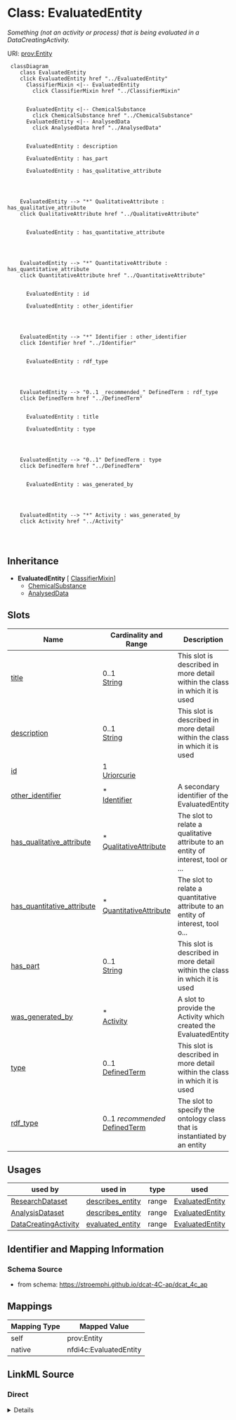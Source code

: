 

# Class: EvaluatedEntity


_Something (not an activity or process) that is being evaluated in a DataCreatingActivity._





URI: [prov:Entity](http://www.w3.org/ns/prov#Entity)






```mermaid
 classDiagram
    class EvaluatedEntity
    click EvaluatedEntity href "../EvaluatedEntity"
      ClassifierMixin <|-- EvaluatedEntity
        click ClassifierMixin href "../ClassifierMixin"
      

      EvaluatedEntity <|-- ChemicalSubstance
        click ChemicalSubstance href "../ChemicalSubstance"
      EvaluatedEntity <|-- AnalysedData
        click AnalysedData href "../AnalysedData"
      
      
      EvaluatedEntity : description
        
      EvaluatedEntity : has_part
        
      EvaluatedEntity : has_qualitative_attribute
        
          
    
    
    EvaluatedEntity --> "*" QualitativeAttribute : has_qualitative_attribute
    click QualitativeAttribute href "../QualitativeAttribute"

        
      EvaluatedEntity : has_quantitative_attribute
        
          
    
    
    EvaluatedEntity --> "*" QuantitativeAttribute : has_quantitative_attribute
    click QuantitativeAttribute href "../QuantitativeAttribute"

        
      EvaluatedEntity : id
        
      EvaluatedEntity : other_identifier
        
          
    
    
    EvaluatedEntity --> "*" Identifier : other_identifier
    click Identifier href "../Identifier"

        
      EvaluatedEntity : rdf_type
        
          
    
    
    EvaluatedEntity --> "0..1 _recommended_" DefinedTerm : rdf_type
    click DefinedTerm href "../DefinedTerm"

        
      EvaluatedEntity : title
        
      EvaluatedEntity : type
        
          
    
    
    EvaluatedEntity --> "0..1" DefinedTerm : type
    click DefinedTerm href "../DefinedTerm"

        
      EvaluatedEntity : was_generated_by
        
          
    
    
    EvaluatedEntity --> "*" Activity : was_generated_by
    click Activity href "../Activity"

        
      
```





## Inheritance
* **EvaluatedEntity** [ [ClassifierMixin](ClassifierMixin.md)]
    * [ChemicalSubstance](ChemicalSubstance.md)
    * [AnalysedData](AnalysedData.md)



## Slots

| Name | Cardinality and Range | Description | Inheritance |
| ---  | --- | --- | --- |
| [title](title.md) | 0..1 <br/> [String](String.md) | This slot is described in more detail within the class in which it is used | direct |
| [description](description.md) | 0..1 <br/> [String](String.md) | This slot is described in more detail within the class in which it is used | direct |
| [id](id.md) | 1 <br/> [Uriorcurie](Uriorcurie.md) |  | direct |
| [other_identifier](other_identifier.md) | * <br/> [Identifier](Identifier.md) | A secondary identifier of the EvaluatedEntity | direct |
| [has_qualitative_attribute](has_qualitative_attribute.md) | * <br/> [QualitativeAttribute](QualitativeAttribute.md) | The slot to relate a qualitative attribute to an entity of interest, tool or ... | direct |
| [has_quantitative_attribute](has_quantitative_attribute.md) | * <br/> [QuantitativeAttribute](QuantitativeAttribute.md) | The slot to relate a quantitative  attribute to an entity of interest, tool o... | direct |
| [has_part](has_part.md) | 0..1 <br/> [String](String.md) | This slot is described in more detail within the class in which it is used | direct |
| [was_generated_by](was_generated_by.md) | * <br/> [Activity](Activity.md) | A slot to provide the Activity which created the EvaluatedEntity | direct |
| [type](type.md) | 0..1 <br/> [DefinedTerm](DefinedTerm.md) | This slot is described in more detail within the class in which it is used | [ClassifierMixin](ClassifierMixin.md) |
| [rdf_type](rdf_type.md) | 0..1 _recommended_ <br/> [DefinedTerm](DefinedTerm.md) | The slot to specify the ontology class that is instantiated by an entity | [ClassifierMixin](ClassifierMixin.md) |





## Usages

| used by | used in | type | used |
| ---  | --- | --- | --- |
| [ResearchDataset](ResearchDataset.md) | [describes_entity](describes_entity.md) | range | [EvaluatedEntity](EvaluatedEntity.md) |
| [AnalysisDataset](AnalysisDataset.md) | [describes_entity](describes_entity.md) | range | [EvaluatedEntity](EvaluatedEntity.md) |
| [DataCreatingActivity](DataCreatingActivity.md) | [evaluated_entity](evaluated_entity.md) | range | [EvaluatedEntity](EvaluatedEntity.md) |






## Identifier and Mapping Information







### Schema Source


* from schema: https://stroemphi.github.io/dcat-4C-ap/dcat_4c_ap




## Mappings

| Mapping Type | Mapped Value |
| ---  | ---  |
| self | prov:Entity |
| native | nfdi4c:EvaluatedEntity |







## LinkML Source

<!-- TODO: investigate https://stackoverflow.com/questions/37606292/how-to-create-tabbed-code-blocks-in-mkdocs-or-sphinx -->

### Direct

<details>
```yaml
name: EvaluatedEntity
description: Something (not an activity or process) that is being evaluated in a DataCreatingActivity.
from_schema: https://stroemphi.github.io/dcat-4C-ap/dcat_4c_ap
mixins:
- ClassifierMixin
slots:
- title
- description
- id
- other_identifier
- has_qualitative_attribute
- has_quantitative_attribute
- has_part
- was_generated_by
slot_usage:
  other_identifier:
    name: other_identifier
    description: A secondary identifier of the EvaluatedEntity
    slot_uri: adms:identifier
    range: Identifier
    required: false
    multivalued: true
    inlined_as_list: true
  was_generated_by:
    name: was_generated_by
    description: A slot to provide the Activity which created the EvaluatedEntity.
    range: Activity
    multivalued: true
    inlined_as_list: true
class_uri: prov:Entity

```
</details>

### Induced

<details>
```yaml
name: EvaluatedEntity
description: Something (not an activity or process) that is being evaluated in a DataCreatingActivity.
from_schema: https://stroemphi.github.io/dcat-4C-ap/dcat_4c_ap
mixins:
- ClassifierMixin
slot_usage:
  other_identifier:
    name: other_identifier
    description: A secondary identifier of the EvaluatedEntity
    slot_uri: adms:identifier
    range: Identifier
    required: false
    multivalued: true
    inlined_as_list: true
  was_generated_by:
    name: was_generated_by
    description: A slot to provide the Activity which created the EvaluatedEntity.
    range: Activity
    multivalued: true
    inlined_as_list: true
attributes:
  title:
    name: title
    description: This slot is described in more detail within the class in which it
      is used.
    from_schema: https://stroemphi.github.io/dcat-4C-ap/dcat_4c_ap
    rank: 1000
    slot_uri: dcterms:title
    alias: title
    owner: EvaluatedEntity
    domain_of:
    - Catalogue
    - CatalogueRecord
    - ConceptScheme
    - DataService
    - Dataset
    - DatasetSeries
    - Distribution
    - DefinedTerm
    - DataCreatingActivity
    - EvaluatedEntity
    - EvaluatedActivity
    - Tool
    - Environment
    - Plan
    - QualitativeAttribute
    - QuantitativeAttribute
    range: string
  description:
    name: description
    description: This slot is described in more detail within the class in which it
      is used.
    from_schema: https://stroemphi.github.io/dcat-4C-ap/dcat_4c_ap
    rank: 1000
    slot_uri: dcterms:description
    alias: description
    owner: EvaluatedEntity
    domain_of:
    - Catalogue
    - CatalogueRecord
    - DataService
    - Dataset
    - DatasetSeries
    - Distribution
    - DataCreatingActivity
    - EvaluatedEntity
    - EvaluatedActivity
    - Tool
    - Environment
    - Plan
    - QualitativeAttribute
    - QuantitativeAttribute
    range: string
  id:
    name: id
    from_schema: https://stroemphi.github.io/dcat-4C-ap/dcat_4c_ap
    rank: 1000
    slot_uri: dcterms:identifier
    identifier: true
    alias: id
    owner: EvaluatedEntity
    domain_of:
    - DefinedTerm
    - ResearchDataset
    - ResearchCatalog
    - EvaluatedEntity
    - EvaluatedActivity
    range: uriorcurie
    required: true
  other_identifier:
    name: other_identifier
    description: A secondary identifier of the EvaluatedEntity
    from_schema: https://stroemphi.github.io/dcat-4C-ap/dcat_4c_ap
    rank: 1000
    slot_uri: adms:identifier
    alias: other_identifier
    owner: EvaluatedEntity
    domain_of:
    - Dataset
    - DataCreatingActivity
    - EvaluatedEntity
    - EvaluatedActivity
    - Tool
    - Environment
    range: Identifier
    required: false
    multivalued: true
    inlined_as_list: true
  has_qualitative_attribute:
    name: has_qualitative_attribute
    description: The slot to relate a qualitative attribute to an entity of interest,
      tool or environment.
    from_schema: https://stroemphi.github.io/dcat-4C-ap/dcat_4c_ap
    rank: 1000
    slot_uri: dcterms:relation
    alias: has_qualitative_attribute
    owner: EvaluatedEntity
    domain_of:
    - EvaluatedEntity
    - EvaluatedActivity
    - Tool
    range: QualitativeAttribute
    multivalued: true
    inlined: true
    inlined_as_list: true
  has_quantitative_attribute:
    name: has_quantitative_attribute
    description: The slot to relate a quantitative  attribute to an entity of interest,
      tool or environment.
    from_schema: https://stroemphi.github.io/dcat-4C-ap/dcat_4c_ap
    rank: 1000
    slot_uri: dcterms:relation
    alias: has_quantitative_attribute
    owner: EvaluatedEntity
    domain_of:
    - EvaluatedEntity
    - EvaluatedActivity
    - Tool
    range: QuantitativeAttribute
    multivalued: true
    inlined: true
    inlined_as_list: true
  has_part:
    name: has_part
    description: This slot is described in more detail within the class in which it
      is used.
    from_schema: https://stroemphi.github.io/dcat-4C-ap/dcat_4c_ap
    rank: 1000
    slot_uri: dcterms:hasPart
    alias: has_part
    owner: EvaluatedEntity
    domain_of:
    - Catalogue
    - DataCreatingActivity
    - EvaluatedEntity
    - EvaluatedActivity
    - Tool
    range: string
  was_generated_by:
    name: was_generated_by
    description: A slot to provide the Activity which created the EvaluatedEntity.
    from_schema: https://stroemphi.github.io/dcat-4C-ap/dcat_4c_ap
    rank: 1000
    slot_uri: prov:wasGeneratedBy
    alias: was_generated_by
    owner: EvaluatedEntity
    domain_of:
    - Dataset
    - EvaluatedEntity
    range: Activity
    multivalued: true
    inlined_as_list: true
  type:
    name: type
    description: This slot is described in more detail within the class in which it
      is used.
    from_schema: https://stroemphi.github.io/dcat-4C-ap/dcat_4c_ap
    rank: 1000
    slot_uri: dcterms:type
    alias: type
    owner: EvaluatedEntity
    domain_of:
    - Agent
    - Dataset
    - LicenseDocument
    - ClassifierMixin
    range: DefinedTerm
    inlined: true
  rdf_type:
    name: rdf_type
    description: The slot to specify the ontology class that is instantiated by an
      entity.
    from_schema: https://stroemphi.github.io/dcat-4C-ap/dcat_4c_ap
    rank: 1000
    slot_uri: rdf:type
    alias: rdf_type
    owner: EvaluatedEntity
    domain_of:
    - ClassifierMixin
    range: DefinedTerm
    recommended: true
    inlined: true
class_uri: prov:Entity

```
</details>